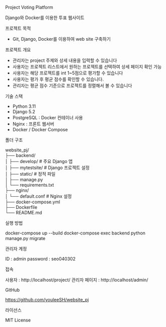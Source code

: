 Project Voting Platform

Django와 Docker를 이용한 투표 웹사이트  



프로젝트 목적

- Git, Django, Docker를 이용하여 web site 구축하기  


프로젝트 개요

- 관리자는 project 주제와 상세 내용을 입력할 수 있습니다
- 사용자는 프로젝트 리스트에서 원하는 프로젝트를 선택하여 상세 페이지 확인 가능
- 사용자는 해당 프로젝트를 int 1~5점으로 평가할 수 있습니다
- 사용자는 평가 후 평균 점수를 확인할 수 있습니다.
- 관리자는 평균 점수 기준으로 프로젝트를 정렬해서 볼 수 있습니다  


기술 스택

- Python 3.11
- Django 5.2
- PostgreSQL : Docker 컨테이너 사용
- Nginx : 프론트 웹서버
- Docker / Docker Compose  


폴더 구조

website_pj/  
├── backend/  
│ ├── develop/ # 주요 Django 앱  
│ ├── mytestsite/ # Django 프로젝트 설정  
│ ├── static/ # 정적 파일  
│ ├── manage.py  
│ └── requirements.txt  
├── nginx/  
│ └── default.conf # Nginx 설정  
├── docker-compose.yml  
├── Dockerfile  
└── README.md  


실행 방법

docker-compose up --build
docker-compose exec backend python manage.py migrate  


관리자 계정

ID : admin
password : seo040302


접속

사용자 : http://localhost/project/
관리자 페이지 : http://localhost/admin/  


GitHub

https://github.com/youleeSH/website_pj  


라이선스

MIT License